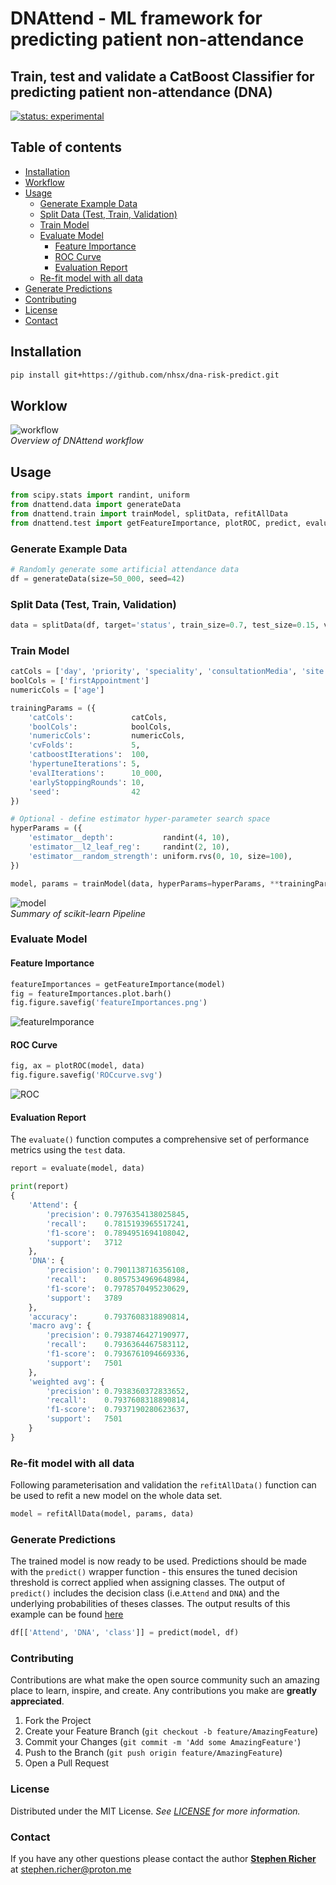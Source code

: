 # DNAttend - ML framework for predicting patient non-attendance

## Train, test and validate a CatBoost Classifier for predicting patient non-attendance (DNA)

[![status: experimental](https://github.com/GIScience/badges/raw/master/status/experimental.svg)](https://github.com/GIScience/badges#experimental)

## Table of contents

  * [Installation](#installation)
  * [Workflow](#workflow)
  * [Usage](#usage)
    * [Generate Example Data](#generate-example-data)
    * [Split Data (Test, Train, Validation)](#split-data-test-train-validation)
    * [Train Model](#train-model)
    * [Evaluate Model](#evaluate-model)
      * [Feature Importance](#feature-importance)
      * [ROC Curve](#roc-curve)
      * [Evaluation Report](#evaluation-report)
    * [Re-fit model with all data](#re-fit-model-with-all-data)
  * [Generate Predictions](#generate-predictions)
  * [Contributing](#contributing)
  * [License](#license)
  * [Contact](#contact)


## Installation

```bash
pip install git+https://github.com/nhsx/dna-risk-predict.git
```

## Worklow

![workflow](./README_files/DNApredictFlowchart.svg)
 <br> *Overview of DNAttend workflow*

## Usage

```python
from scipy.stats import randint, uniform
from dnattend.data import generateData
from dnattend.train import trainModel, splitData, refitAllData
from dnattend.test import getFeatureImportance, plotROC, predict, evaluate
```

### Generate Example Data

```python
# Randomly generate some artificial attendance data
df = generateData(size=50_000, seed=42)
```

### Split Data (Test, Train, Validation)

```python
data = splitData(df, target='status', train_size=0.7, test_size=0.15, val_size=0.15)
```

### Train Model

```python
catCols = ['day', 'priority', 'speciality', 'consultationMedia', 'site']
boolCols = ['firstAppointment']
numericCols = ['age']

trainingParams = ({
    'catCols':             catCols,
    'boolCols':            boolCols,
    'numericCols':         numericCols,
    'cvFolds':             5,
    'catboostIterations':  100,
    'hypertuneIterations': 5,
    'evalIterations':      10_000,
    'earlyStoppingRounds': 10,
    'seed':                42
})
```

```python
# Optional - define estimator hyper-parameter search space
hyperParams = ({
    'estimator__depth':           randint(4, 10),
    'estimator__l2_leaf_reg':     randint(2, 10),
    'estimator__random_strength': uniform.rvs(0, 10, size=100),
})
```

```python
model, params = trainModel(data, hyperParams=hyperParams, **trainingParams)
```

![model](./README_files/modelWorkflow.svg)
 <br> *Summary of scikit-learn Pipeline*

### Evaluate Model

#### Feature Importance

```python
featureImportances = getFeatureImportance(model)
fig = featureImportances.plot.barh()
fig.figure.savefig('featureImportances.png')
```

![featureImporance](./README_files/featureImportances.svg)


#### ROC Curve

```python
fig, ax = plotROC(model, data)
fig.figure.savefig('ROCcurve.svg')
```


![ROC](./README_files/ROCcurve.svg)

#### Evaluation Report
The `evaluate()` function computes a comprehensive set of performance metrics using the `test` data.

```python
report = evaluate(model, data)

print(report)
{
    'Attend': {
        'precision': 0.7976354138025845,
        'recall':    0.7815193965517241,
        'f1-score':  0.7894951694108042,
        'support':   3712
    },
    'DNA': {
        'precision': 0.7901138716356108,
        'recall':    0.8057534969648984,
        'f1-score':  0.7978570495230629,
        'support':   3789
    },
    'accuracy':      0.7937608318890814,
    'macro avg': {
        'precision': 0.7938746427190977,
        'recall':    0.7936364467583112,
        'f1-score':  0.7936761094669336,
        'support':   7501
    },
    'weighted avg': {
        'precision': 0.7938360372833652,
        'recall':    0.7937608318890814,
        'f1-score':  0.7937190280623637,
        'support':   7501
    }
}

```

### Re-fit model with all data
Following parameterisation and validation the `refitAllData()` function can be used to refit a new model on the whole data set.

```python
model = refitAllData(model, params, data)
```

### Generate Predictions
The trained model is now ready to be used.
Predictions should be made with the `predict()` wrapper function - this ensures the tuned decision threshold is correct applied when assigning classes.
The output of `predict()` includes the decision class (i.e.`Attend` and `DNA`) and the underlying probabilities of theses classes.
The output results of this example can be found [here](./README_files/example-data-predictions.csv)

```python
df[['Attend', 'DNA', 'class']] = predict(model, df)
```

### Contributing

Contributions are what make the open source community such an amazing place to learn, inspire, and create. Any contributions you make are **greatly appreciated**.

1. Fork the Project
2. Create your Feature Branch (`git checkout -b feature/AmazingFeature`)
3. Commit your Changes (`git commit -m 'Add some AmazingFeature'`)
4. Push to the Branch (`git push origin feature/AmazingFeature`)
5. Open a Pull Request

### License

Distributed under the MIT License. _See [LICENSE](./LICENSE) for more information._

### Contact

If you have any other questions please contact the author **[Stephen Richer](https://www.linkedin.com/in/stephenricher/)**
at stephen.richer@proton.me
